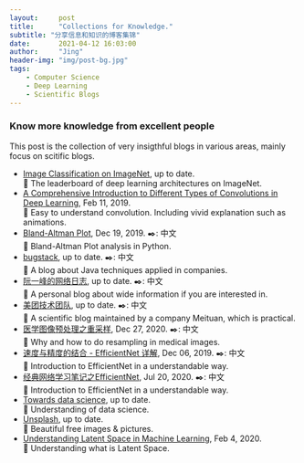 ```yaml
---
layout:     post
title:      "Collections for Knowledge."
subtitle: "分享信息和知识的博客集锦"
date:       2021-04-12 16:03:00
author:     "Jing"
header-img: "img/post-bg.jpg"
tags:
    - Computer Science
    - Deep Learning
    - Scientific Blogs
---
```


### Know more knowledge from excellent people
This post is the collection of very insigthful blogs in various areas, mainly focus on scitific blogs. 

* [Image Classification on ImageNet](https://paperswithcode.com/sota/image-classification-on-imagenet), up to date.    
🚩 The leaderboard of deep learning architectures on ImageNet.
* [A Comprehensive Introduction to Different Types of Convolutions in Deep Learning](https://towardsdatascience.com/a-comprehensive-introduction-to-different-types-of-convolutions-in-deep-learning-669281e58215), Feb 11, 2019.    
🚩 Easy to understand convolution. Including vivid explanation such as animations.
* [Bland-Altman Plot](https://cloud.tencent.com/developer/article/1556951), Dec 19, 2019. ✒️: 中文    
🚩 Bland-Altman Plot analysis in Python.    
* [bugstack](https://bugstack.cn/), up to date.  ✒️: 中文          
🚩 A blog about Java techniques applied in companies.    
* [阮一峰的网络日志](http://www.ruanyifeng.com/blog/),  up to date.  ✒️: 中文          
🚩 A personal blog about wide information if you are interested in.    
* [美团技术团队](https://tech.meituan.com/), up to date.  ✒️: 中文          
🚩 A scientific blog maintained by a company Meituan, which is practical.    
* [医学图像预处理之重采样](https://blog.csdn.net/qq_41776781/article/details/111816242), Dec 27, 2020.  ✒️: 中文          
🚩 Why and how to do resampling in medical images.
* [速度与精度的结合 - EfficientNet 详解](https://github.com/qubvel/efficientnet), Dec 06, 2019.  ✒️: 中文          
🚩 Introduction to EfficientNet in a understandable way.    
* [经典网络学习笔记之EfficientNet](http://www.sxlwork.top/2020/07/20/2020-7-20-%E7%BB%8F%E5%85%B8%E7%BD%91%E7%BB%9C%E5%AD%A6%E4%B9%A0%E7%AC%94%E8%AE%B0%E4%B9%8BEfficientNet/), Jul 20, 2020.  ✒️: 中文        
🚩 Introduction to EfficientNet in a understandable way.      
* [Towards data science](https://towardsdatascience.com/), up to date.    
🚩 Understanding of data science.    
* [Unsplash](https://unsplash.com/), up to date.    
🚩 Beautiful free images & pictures.    
* [Understanding Latent Space in Machine Learning](https://towardsdatascience.com/understanding-latent-space-in-machine-learning-de5a7c687d8d), Feb 4, 2020.    
🚩 Understanding what is Latent Space.
